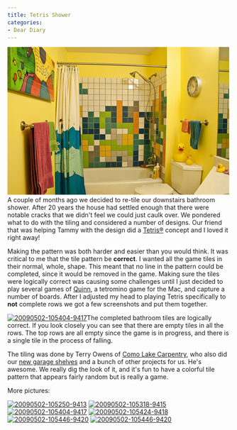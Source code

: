 ```yaml
---
title: Tetris Shower
categories:
- Dear Diary
---
```


![tetris-shower](/assets/posts/2009/tetris-shower.jpeg)
A couple of months ago we decided to re-tile our downstairs bathroom shower. After 20 years the house had settled enough that there were notable cracks that we didn't feel we could just caulk over. We pondered what to do with the tiling and considered a number of designs. Our friend that was helping Tammy with the design did a [Tetris®](http://en.wikipedia.org/wiki/Tetris) concept and I loved it right away!

Making the pattern was both harder and easier than you would think. It was critical to me that the tile pattern be **correct**. I wanted all the game tiles in their normal, whole, shape. This meant that no line in the pattern could be completed, since it would be removed in the game. Making sure the tiles were logically correct was causing some challenges until I just decided to play several games of [Quinn](http://simonhaertel.de/), a tetromino game for the Mac, and capture a number of boards. After I adjusted my head to playing Tetris specifically to **not** complete rows we got a few screenshots and put them together.

[![20090502-105404-9417](http://farm4.static.flickr.com/3392/3494558181_0de8af13e0_s.jpg)](http://www.flickr.com/photos/jthingelstad/3494558181/)The completed bathroom tiles are logically correct. If you look closely you can see that there are empty tiles in all the rows. The top rows are all empty since the game is in progress, and there is a single tile in the process of falling.

The tiling was done by Terry Owens of [Como Lake Carpentry](http://www.comolakecarpentry.com/), who also did our [new garage shelves](/thingelstad/garage-shelves-awesome) and a bunch of other projects for us. He's awesome. We really dig the look of it, and it's fun to have a colorful tile pattern that appears fairly random but is really a game.

More pictures:

[![20090502-105250-9413](http://farm4.static.flickr.com/3559/3494557263_4722d5fa38_s.jpg)](http://www.flickr.com/photos/jthingelstad/3494557263/) [![20090502-105318-9415](http://farm4.static.flickr.com/3580/3495374558_ac7948c306_s.jpg)](http://www.flickr.com/photos/jthingelstad/3495374558/) [![20090502-105404-9417](http://farm4.static.flickr.com/3392/3494558181_0de8af13e0_s.jpg)](http://www.flickr.com/photos/jthingelstad/3494558181/) [![20090502-105424-9418](http://farm4.static.flickr.com/3539/3495375368_0eda3f17c3_s.jpg)](http://www.flickr.com/photos/jthingelstad/3495375368/) [![20090502-105446-9420](http://farm4.static.flickr.com/3539/3495376356_31e3127b15_s.jpg)](http://www.flickr.com/photos/jthingelstad/3495376356/) [![20090502-105446-9420](http://farm4.static.flickr.com/3539/3495376356_31e3127b15_s.jpg)](http://www.flickr.com/photos/jthingelstad/3495376356/)
